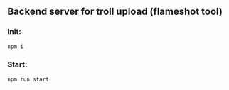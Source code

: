 ## Backend server for troll upload (flameshot tool)

### Init:
```bash
npm i
```

### Start:
```bash
npm run start
```
